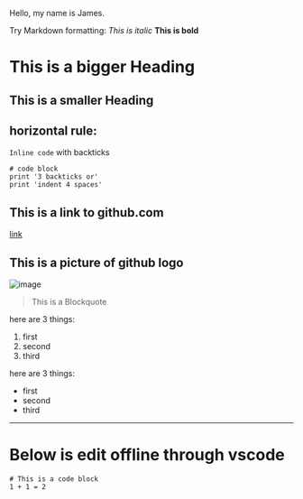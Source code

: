 Hello, my name is James.

Try Markdown formatting:
*This is italic*
**This is bold**
# This is a bigger Heading
## This is a smaller Heading
horizontal rule:
---
`Inline code` with backticks
```
# code block
print '3 backticks or'
print 'indent 4 spaces'
```

## This is a link to github.com
[link](https://github.com/)


## This is a picture of github logo
![image](https://upload.wikimedia.org/wikipedia/commons/2/29/GitHub_logo_2013.svg)


> This is a Blockquote

here are 3 things:
1. first
2. second
3. third

here are 3 things:
* first
* second
* third

---
# Below is edit offline through vscode

```
# This is a code block
1 + 1 = 2
```